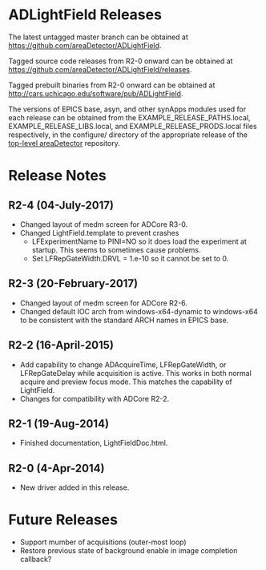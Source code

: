 ADLightField Releases
=====================

The latest untagged master branch can be obtained at
https://github.com/areaDetector/ADLightField.

Tagged source code releases from R2-0 onward can be obtained at 
https://github.com/areaDetector/ADLightField/releases.

Tagged prebuilt binaries from R2-0 onward can be obtained at
http://cars.uchicago.edu/software/pub/ADLightField.

The versions of EPICS base, asyn, and other synApps modules used for each release can be obtained from 
the EXAMPLE_RELEASE_PATHS.local, EXAMPLE_RELEASE_LIBS.local, and EXAMPLE_RELEASE_PRODS.local
files respectively, in the configure/ directory of the appropriate release of the 
[top-level areaDetector](https://github.com/areaDetector/areaDetector) repository.


Release Notes
=============

R2-4 (04-July-2017)
----
* Changed layout of medm screen for ADCore R3-0.
* Changed LightField.template to prevent crashes
  - LFExperimentName to PINI=NO so it does load the experiment at startup. This seems to sometimes cause problems.
  - Set LFRepGateWidth.DRVL = 1.e-10 so it cannot be set to 0.


R2-3 (20-February-2017)
----
* Changed layout of medm screen for ADCore R2-6.
* Changed default IOC arch from windows-x64-dynamic to windows-x64 to be consistent with the 
  standard ARCH names in EPICS base.


R2-2 (16-April-2015)
----
* Add capability to change ADAcquireTime, LFRepGateWidth, or LFRepGateDelay 
  while acquisition is active.  This works in both normal acquire and preview
  focus mode.  This matches the capability of LightField.
* Changes for compatibility with ADCore R2-2.


R2-1 (19-Aug-2014)
----
* Finished documentation, LightFieldDoc.html.


R2-0 (4-Apr-2014)
----
* New driver added in this release.


Future Releases
===============
* Support mumber of acquisitions (outer-most loop)
* Restore previous state of background enable in image completion callback?
